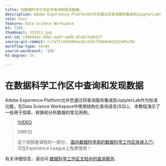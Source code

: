 ```yaml
---
title: 在数据科学工作区中查询和发现数据
description: Adobe Experience Platform允许您通过将查询服务集成到JupyterLab作为标准功能，在Data Science Workspace中使用结构化查询语言(SQL)。
role: User
feature: Data Science Workspace
kt: 7286
thumbnail: 333311.jpg
exl-id: c946d462-42bc-4adf-a4db-47a61fa6bbff
source-git-commit: cc7a77c4dd380ae1bc23dc75608e8e2224dfe78c
workflow-type: tm+mt
source-wordcount: '126'
ht-degree: 3%

---
```


# 在数据科学工作区中查询和发现数据

Adobe Experience Platform允许您通过将查询服务集成到JupyterLab作为标准功能，在Data Science Workspace中使用结构化查询语言(SQL)。 本教程演示了一些用于探索、转换和分析数据的常见用例。

>[!VIDEO](https://video.tv.adobe.com/v/333311)

>[!INFO]
>
> 这个视频是课程的一部分， [面向数据科学家的数据科学工作区快速入门](https://experienceleague.adobe.com/?recommended=ExperiencePlatform-U-1-2021.1.dsw)，可在Experience League上免费使用！

有关详细信息，请访问 [数据科学工作区文档中的查询服务](https://experienceleague.adobe.com/docs/experience-platform/data-science-workspace/jupyterlab/query-service.html).